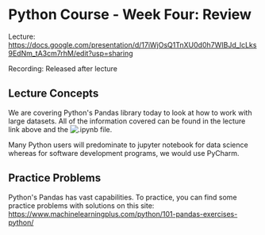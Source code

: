 # Python Course - Week Four: Review
Lecture: https://docs.google.com/presentation/d/17iWjOsQ1TnXU0d0h7WIBJd_lcLks9EdNm_tA3cm7rhM/edit?usp=sharing

Recording: Released after lecture


## Lecture Concepts
We are covering Python's Pandas library today to look at how to work with large datasets.
All of the information covered can be found in the lecture link above and the ![.ipynb file](https://github.com/ktptran/pcm_functions/blob/master/python_workshops/intro_python/Workshop%205%20-%20Python's%20Pandas/Workshop%205.ipynb).

Many Python users will predominate to jupyter notebook for data science whereas for software development programs, we would use PyCharm.

## Practice Problems
Python's Pandas has vast capabilities. To practice, you can find some practice problems with solutions on this site: https://www.machinelearningplus.com/python/101-pandas-exercises-python/

